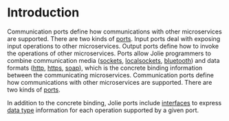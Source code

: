 # Introduction

Communication ports define how communications with other microservices are supported. There are two kinds of [ports](https://jolielang.gitbook.io/docs/basics/communication-ports/ports). Input ports deal with exposing input operations to other microservices. Output ports define how to invoke the operations of other microservices. Ports allow Jolie programmers to combine communication media \([sockets](https://jolielang.gitbook.io/docs/locations/socket), [localsockets](https://jolielang.gitbook.io/docs/locations/localsocket), [bluetooth](https://jolielang.gitbook.io/docs/locations/btl2cap)\) and data formats \([http](https://jolielang.gitbook.io/docs/protocols/http), [https](https://jolielang.gitbook.io/docs/protocols/https), [soap](https://jolielang.gitbook.io/docs/protocols/soap)\), which is the concrete binding information between the communicating microservices. Communication ports define how communications with other microservices are supported. There are two kinds of [ports](https://jolielang.gitbook.io/docs/basics/communication-ports/ports).

In addition to the concrete binding, Jolie ports include [interfaces](https://jolielang.gitbook.io/docs/basics/communication-ports/interfaces) to express [data type](https://jolielang.gitbook.io/docs/basics/communication-ports/data_types) information for each operation supported by a given port.

